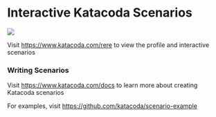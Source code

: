 # Interactive Katacoda Scenarios

[![](http://shields.katacoda.com/katacoda/rere/count.svg)](https://www.katacoda.com/rere "Get your profile on Katacoda.com")

Visit https://www.katacoda.com/rere to view the profile and interactive scenarios

### Writing Scenarios
Visit https://www.katacoda.com/docs to learn more about creating Katacoda scenarios

For examples, visit https://github.com/katacoda/scenario-example
